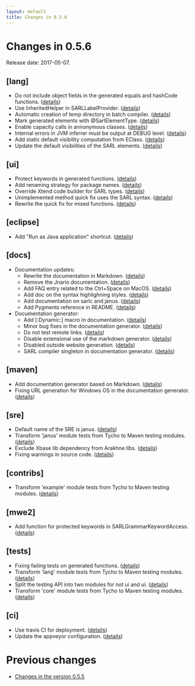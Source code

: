 ```yaml
---
layout: default
title: Changes in 0.5.6
---
```


# Changes in 0.5.6

Release date: 2017-05-07.

## [lang]
* Do not include object fields in the generated equals and hashCode functions. ([details](http://github.com/sarl/sarl/commit/5923629621314412b10d640068b7c4fb511b6a28))
* Use InheritedHelper in SARLLabelProvider. ([details](http://github.com/sarl/sarl/commit/98f656783ee9b6241b25acca7151ed4595aa32e3))
* Automatic creation of temp directory in batch compiler. ([details](http://github.com/sarl/sarl/commit/b55a7992492f6078f013b1d24acedb068d50a6a9))
* Mark generated elements with @SarlElementType. ([details](http://github.com/sarl/sarl/commit/75efec9660f7fbaa6d9d44e2e605e0c601ed0b8b))
* Enable capacity calls in annonymous classes. ([details](http://github.com/sarl/sarl/commit/e6103743b06799e3cca6b0cf0d1564907b549ea2))
* Internal errors in JVM inferrer must be output at DEBUG level. ([details](http://github.com/sarl/sarl/commit/d486178d51da64a39c360d9a5d9ad54efbec021f))
* Add static default visibility computation from EClass. ([details](http://github.com/sarl/sarl/commit/4bc7c3efd4002cafa1fb549d7d520f2eedfda658))
* Update the default visibilities of the SARL elements. ([details](http://github.com/sarl/sarl/commit/c96662db341cafeaa3fdb5c6bf90abc9cb5f2a2c))

## [ui]
* Protect keywords in generated functions. ([details](http://github.com/sarl/sarl/commit/84ef43d3eb94f9b0243935eaf07c3754f39cabba))
* Add renaming strategy for package names. ([details](http://github.com/sarl/sarl/commit/dc796a77832f37b0da270b5ded450ccdc3f23683))
* Override Xtend code builder for SARL types. ([details](http://github.com/sarl/sarl/commit/cb4aa774f2ed3062e5af1532117725f2faa15786))
* Unimplemented method quick fix uses the SARL syntax. ([details](http://github.com/sarl/sarl/commit/e3573f2bfbc6a8e9b9dc37bbf0bba889156f13d5))
* Rewrite the quick fix for mised functions. ([details](http://github.com/sarl/sarl/commit/d881035c4096f9fe7ec417eb80e8bd51b4e14971))

## [eclipse]
* Add "Run as Java application" shortcut. ([details](http://github.com/sarl/sarl/commit/cb943937aeb30dd97cb4bf3457054f6eff65319a))

## [docs]
* Documentation updates:
  * Rewrite the documentation in Markdown. ([details](http://github.com/sarl/sarl/commit/8353937ca46c37ddc69da734511a0b75a5270837))
  * Remove the Jnario documentation. ([details](http://github.com/sarl/sarl/commit/2e3e2d9960bb1274597c7c69788383a7c94d2ce9))
  * Add FAQ entry related to the Ctrl+Space on MacOS. ([details](http://github.com/sarl/sarl/commit/d2f93068c04cab40b0654ff16135ea0783acea62))
  * Add doc on the syntax highlighning styles. ([details](http://github.com/sarl/sarl/commit/0ad063f25987588f216bee9d09ee61bfdd9a843c))
  * Add documentation on sarlc and janus. ([details](http://github.com/sarl/sarl/commit/ea7fe86972b4478d824d385fe28ffa6de81fb6f6))
  * Add Pygments reference in README. ([details](http://github.com/sarl/sarl/commit/eeb032db3ec4abf77c572df0fc7b41c7526a844a))
* Documentation generator:
  * Add [:Dynamic:] macro in documentation. ([details](http://github.com/sarl/sarl/commit/a6c3a0e1975c480be8b4571c6c91f0f07a33265b))
  * Minor bug fixes in the documentation generator. ([details](http://github.com/sarl/sarl/commit/293598886ef943e5dc7279ff20dff734cbb0d9ff))
  * Do not test remote links. ([details](http://github.com/sarl/sarl/commit/a1e8360f6d7340ae9c4e9b7564866a66361884aa))
  * Disable extensional use of the markdown generator. ([details](http://github.com/sarl/sarl/commit/40fb633f93b8f6db730d383615bd89681d056695))
  * Disabled outside website generation. ([details](http://github.com/sarl/sarl/commit/d170779d4731fed5f28f3b9661b1c1e8beadc591))
  * SARL compiler singleton in documentation generator. ([details](http://github.com/sarl/sarl/commit/79f5dd7f6b838512f020eab5207d872538b423e8))

## [maven]
* Add documentation generator based on Markdown. ([details](http://github.com/sarl/sarl/commit/cae823d94d616922b6a842268ad0bdca3c3d162b))
* Fixing URL generation for Windows OS in the documentation generator. ([details](http://github.com/sarl/sarl/commit/a72b58c89bda6904af0fcc375966335f90ed912a))

## [sre]
* Default name of the SRE is janus. ([details](http://github.com/sarl/sarl/commit/2e014d9d37c1d3b9f0be34c437daadf1988d9a1c))
* Transform 'janus' module tests from Tycho to Maven testing modules. ([details](http://github.com/sarl/sarl/commit/4a54eed6f09784483ee36725f6ee64b18bcc6f4e))
* Exclude Xbase lib dependency from Arakhne libs. ([details](http://github.com/sarl/sarl/commit/2bfe1c3c3d11a491825a5404197808c4cbc19004))
* Fixing warnings in source code. ([details](http://github.com/sarl/sarl/commit/6831dc1f3419d766ba68d6e234706b4d47768038))

## [contribs]
* Transform 'example' module tests from Tycho to Maven testing modules. ([details](http://github.com/sarl/sarl/commit/8e9b07dd6c66787507a22a049f9100a43a2932b1))

## [mwe2]
* Add function for protected keywords in SARLGrammarKeywordAccess. ([details](http://github.com/sarl/sarl/commit/280a82f63e52d439790a7847117bb70bffc1c412))

## [tests]
* Fixing failing tests on generated functions. ([details](http://github.com/sarl/sarl/commit/6fa5225b25d7c54363ae736aab0f6f33ab075490))
* Transform 'lang' module tests from Tycho to Maven testing modules. ([details](http://github.com/sarl/sarl/commit/a5408a8b6dba561b4dfa98adb794f8a59c1746cd))
* Split the testing API into two modules for not ui and ui. ([details](http://github.com/sarl/sarl/commit/bfc40d7bb9ba2ba9ebe7bb9c32445c942f54bc5a))
* Transform 'core' module tests from Tycho to Maven testing modules. ([details](http://github.com/sarl/sarl/commit/d24782326250f8dc053f0ef7f1ea641c49d04b9d))

## [ci]
* Use travis CI for deployment. ([details](http://github.com/sarl/sarl/commit/0a36ac213da3187f7ef26deb3aa5788463b01cc1))
* Update the appveyor configuration. ([details](http://github.com/sarl/sarl/commit/fd46cdd9f587beb94e210fa8946e026ffa7aabe1))


# Previous changes

* [Changes in the version 0.5.5](./changes_0.5.5.html)

